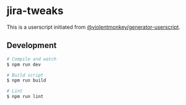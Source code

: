 # jira-tweaks

This is a userscript initiated from [@violentmonkey/generator-userscript](https://github.com/violentmonkey/generator-userscript).

## Development

``` sh
# Compile and watch
$ npm run dev

# Build script
$ npm run build

# Lint
$ npm run lint
```
